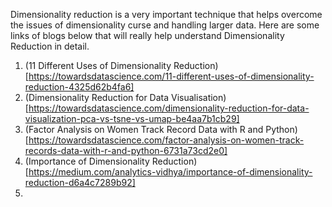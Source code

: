 Dimensionality reduction is a very important technique that helps overcome the issues of dimensionality curse and handling larger data. Here are some links of blogs below that will really help understand Dimensionality Reduction in detail.

1. (11 Different Uses of Dimensionality Reduction)[https://towardsdatascience.com/11-different-uses-of-dimensionality-reduction-4325d62b4fa6]
2. (Dimensionality Reduction for Data Visualisation)[https://towardsdatascience.com/dimensionality-reduction-for-data-visualization-pca-vs-tsne-vs-umap-be4aa7b1cb29]
3. (Factor Analysis on Women Track Record Data with R and Python)[https://towardsdatascience.com/factor-analysis-on-women-track-records-data-with-r-and-python-6731a73cd2e0]
4. (Importance of Dimensionality Reduction)[https://medium.com/analytics-vidhya/importance-of-dimensionality-reduction-d6a4c7289b92]
5. 
